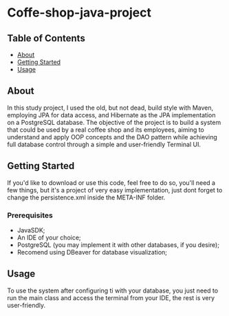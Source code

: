 # Coffe-shop-java-project

## Table of Contents
+ [About](#about)
+ [Getting Started](#getting_started)
+ [Usage](#usage)

## About <a name = "about"></a>
In this study project, I used the old, but not dead, build style with Maven, employing JPA for data access, and Hibernate as the JPA implementation on a PostgreSQL database. The objective of the project is to build a system that could be used by a real coffee shop and its employees, aiming to understand and apply OOP concepts and the DAO pattern while achieving full database control through a simple and user-friendly Terminal UI.

## Getting Started <a name = "getting_started"></a>
If you'd like to download or use this code, feel free to do so, you'll need a few things, but it's a project of very easy implementation, just dont forget to change the persistence.xml inside the META-INF folder.

### Prerequisites
- JavaSDK;
- An IDE of your choice;
- PostgreSQL (you may implement it with other databases, if you desire);
- Recomend using DBeaver for database visualization;

## Usage <a name = "usage"></a>
To use the system after configuring ti with your database, you just need to run the main class and access the terminal from your IDE, the rest is very user-friendly.


